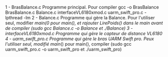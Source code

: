 1 - BrasBalance.c Programme principal. Pour compiler gcc -o BrasBalance BrasBalance.c Balance.c interfaceVL6180xmod.c uarm_swift_pro.c -lpthread -lm
2 - Balance.c Programme qui gère la Balance. Pour l'utiliser seul, modifier _main(0 pour main(), et rajouter LirePoids() dans le main avant de compiler (sudo gcc Balance.c -o Balance et ./Balance)
3 - interfaceVL6180xmod.c Programme qui gère le capteur de distance VL6180
4 - uarm_swift_pro.c Programme qui gère le bras UARM Swift pro. Peux l'utiliser seul, modifié main_() pour main(), compiler (sudo gcc uarm_swift_pro.c -o uarm_swift_pro et ./uarm_swift_pro)
